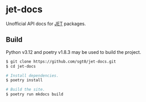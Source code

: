 # jet-docs

Unofficial API docs for [JET][] packages.

## Build

Python v3.12 and poetry v1.8.3 may be used to build the project.

```bash
$ git clone https://github.com/sgt0/jet-docs.git
$ cd jet-docs

# Install dependencies.
$ poetry install

# Build the site.
$ poetry run mkdocs build
```

[JET]: https://github.com/Jaded-Encoding-Thaumaturgy
